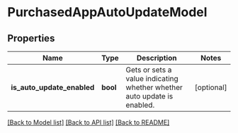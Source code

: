 # PurchasedAppAutoUpdateModel

## Properties
Name | Type | Description | Notes
------------ | ------------- | ------------- | -------------
**is_auto_update_enabled** | **bool** | Gets or sets a value indicating whether whether auto update is enabled. | [optional] 

[[Back to Model list]](../README.md#documentation-for-models) [[Back to API list]](../README.md#documentation-for-api-endpoints) [[Back to README]](../README.md)


